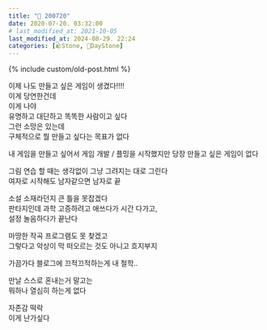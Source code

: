 ```yaml
---
title: "🌱 200720"
date: 2020-07-20. 03:32:00
# last_modified_at: 2021-10-05
last_modified_at: 2024-08-29. 22:24
categories: [🪨Stone, 🌱DayStone]
---
```

{% include custom/old-post.html %}

이제 나도 만들고 싶은 게임이 생겼다!!!!  
이게 당연한건데  
이게 나야  
유명하고 대단하고 똑똑한 사람이고 싶다  
그런 소망은 있는데  
구체적으로 뭘 만들고 싶다는 목표가 없다  

내 게임을 만들고 싶어서 게임 개발 / 플밍을 시작했지만 당장 만들고 싶은 게임이 없다  

그림 연습 할 때는 생각없이 그냥 그려지는 대로 그린다  
여자로 시작해도 남자같으면 남자로 끝  

소설 소재라던지 큰 틀을 못잡겠다  
판타지인데 과학 고증하려고 애쓰다가 시간 다가고,  
설정 놀음하다가 끝난다  

마땅한 작곡 프로그램도 못 찾겠고  
그렇다고 악상이 막 떠오르는 것도 아니고 흐지부지  

가끔가다 블로그에 끄적끄적하는게 내 철학..  

만날 스스로 혼내는거 말고는  
뭐하나 열심히 하는게 없다  

자존감 떡락  
이게 난가싶다  
